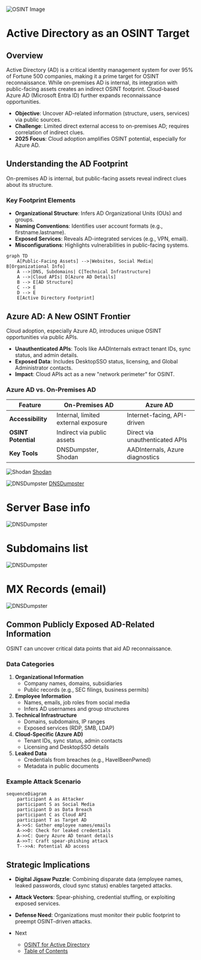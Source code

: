 ![OSINT Image](../assets/ac.png)

# Active Directory as an OSINT Target

## Overview
Active Directory (AD) is a critical identity management system for over 95% of Fortune 500 companies, making it a prime target for OSINT reconnaissance. While on-premises AD is internal, its integration with public-facing assets creates an indirect OSINT footprint. Cloud-based Azure AD (Microsoft Entra ID) further expands reconnaissance opportunities.

- **Objective**: Uncover AD-related information (structure, users, services) via public sources.
- **Challenge**: Limited direct external access to on-premises AD; requires correlation of indirect clues.
- **2025 Focus**: Cloud adoption amplifies OSINT potential, especially for Azure AD.

## Understanding the AD Footprint
On-premises AD is internal, but public-facing assets reveal indirect clues about its structure.

### Key Footprint Elements
- **Organizational Structure**: Infers AD Organizational Units (OUs) and groups.
- **Naming Conventions**: Identifies user account formats (e.g., firstname.lastname).
- **Exposed Services**: Reveals AD-integrated services (e.g., VPN, email).
- **Misconfigurations**: Highlights vulnerabilities in public-facing systems.

```mermaid
graph TD
    A[Public-Facing Assets] -->|Websites, Social Media| B[Organizational Info]
    A -->|DNS, Subdomains| C[Technical Infrastructure]
    A -->|Cloud APIs| D[Azure AD Details]
    B --> E[AD Structure]
    C --> E
    D --> E
    E[Active Directory Footprint]
```

## Azure AD: A New OSINT Frontier
Cloud adoption, especially Azure AD, introduces unique OSINT opportunities via public APIs.

- **Unauthenticated APIs**: Tools like AADInternals extract tenant IDs, sync status, and admin details.
- **Exposed Data**: Includes DesktopSSO status, licensing, and Global Administrator contacts.
- **Impact**: Cloud APIs act as a new "network perimeter" for OSINT.

### Azure AD vs. On-Premises AD
| Feature                | On-Premises AD                     | Azure AD                           |
|------------------------|------------------------------------|------------------------------------|
| **Accessibility**      | Internal, limited external exposure | Internet-facing, API-driven        |
| **OSINT Potential**    | Indirect via public assets         | Direct via unauthenticated APIs    |
| **Key Tools**          | DNSDumpster, Shodan                | AADInternals, Azure diagnostics    |

![Shodan](../assets/shodan.png)
[Shodan](https://www.shodan.io)

![DNSDumpster](../assets/dnsdumpster.png)
[DNSDumpster](https://dnsdumpster.com)

# Server Base info

![DNSDumpster](../assets/dnsdumpster2.png)

# Subdomains list

![DNSDumpster](../assets/dnsdumpster3.png)

# MX Records (email)

![DNSDumpster](../assets/dnsdumpster4.png)



## Common Publicly Exposed AD-Related Information
OSINT can uncover critical data points that aid AD reconnaissance.

### Data Categories
1. **Organizational Information**
   - Company names, domains, subsidiaries
   - Public records (e.g., SEC filings, business permits)
2. **Employee Information**
   - Names, emails, job roles from social media
   - Infers AD usernames and group structures
3. **Technical Infrastructure**
   - Domains, subdomains, IP ranges
   - Exposed services (RDP, SMB, LDAP)
4. **Cloud-Specific (Azure AD)**
   - Tenant IDs, sync status, admin contacts
   - Licensing and DesktopSSO details
5. **Leaked Data**
   - Credentials from breaches (e.g., HaveIBeenPwned)
   - Metadata in public documents

### Example Attack Scenario
```mermaid
sequenceDiagram
    participant A as Attacker
    participant S as Social Media
    participant D as Data Breach
    participant C as Cloud API
    participant T as Target AD
    A->>S: Gather employee names/emails
    A->>D: Check for leaked credentials
    A->>C: Query Azure AD tenant details
    A->>T: Craft spear-phishing attack
    T-->>A: Potential AD access
```

## Strategic Implications
- **Digital Jigsaw Puzzle**: Combining disparate data (employee names, leaked passwords, cloud sync status) enables targeted attacks.
- **Attack Vectors**: Spear-phishing, credential stuffing, or exploiting exposed services.
- **Defense Need**: Organizations must monitor their public footprint to preempt OSINT-driven attacks.

- Next
   - [OSINT for Active Directory](../content/osint.techniques.md)
   - [Table of Contents](../README.md)